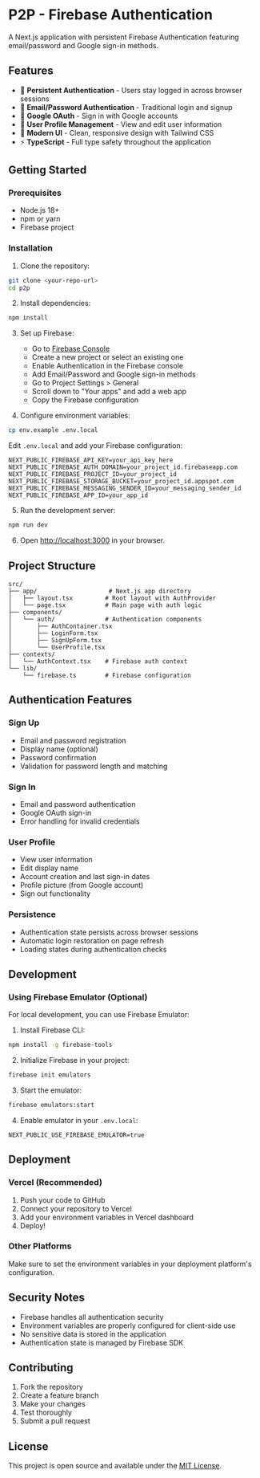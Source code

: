 # P2P - Firebase Authentication

A Next.js application with persistent Firebase Authentication featuring email/password and Google sign-in methods.

## Features

- 🔐 **Persistent Authentication** - Users stay logged in across browser sessions
- 📧 **Email/Password Authentication** - Traditional login and signup
- 🔑 **Google OAuth** - Sign in with Google accounts
- 👤 **User Profile Management** - View and edit user information
- 🎨 **Modern UI** - Clean, responsive design with Tailwind CSS
- ⚡ **TypeScript** - Full type safety throughout the application

## Getting Started

### Prerequisites

- Node.js 18+ 
- npm or yarn
- Firebase project

### Installation

1. Clone the repository:
```bash
git clone <your-repo-url>
cd p2p
```

2. Install dependencies:
```bash
npm install
```

3. Set up Firebase:
   - Go to [Firebase Console](https://console.firebase.google.com/)
   - Create a new project or select an existing one
   - Enable Authentication in the Firebase console
   - Add Email/Password and Google sign-in methods
   - Go to Project Settings > General
   - Scroll down to "Your apps" and add a web app
   - Copy the Firebase configuration

4. Configure environment variables:
```bash
cp env.example .env.local
```

Edit `.env.local` and add your Firebase configuration:
```env
NEXT_PUBLIC_FIREBASE_API_KEY=your_api_key_here
NEXT_PUBLIC_FIREBASE_AUTH_DOMAIN=your_project_id.firebaseapp.com
NEXT_PUBLIC_FIREBASE_PROJECT_ID=your_project_id
NEXT_PUBLIC_FIREBASE_STORAGE_BUCKET=your_project_id.appspot.com
NEXT_PUBLIC_FIREBASE_MESSAGING_SENDER_ID=your_messaging_sender_id
NEXT_PUBLIC_FIREBASE_APP_ID=your_app_id
```

5. Run the development server:
```bash
npm run dev
```

6. Open [http://localhost:3000](http://localhost:3000) in your browser.

## Project Structure

```
src/
├── app/                    # Next.js app directory
│   ├── layout.tsx         # Root layout with AuthProvider
│   └── page.tsx           # Main page with auth logic
├── components/
│   └── auth/              # Authentication components
│       ├── AuthContainer.tsx
│       ├── LoginForm.tsx
│       ├── SignUpForm.tsx
│       └── UserProfile.tsx
├── contexts/
│   └── AuthContext.tsx    # Firebase auth context
└── lib/
    └── firebase.ts        # Firebase configuration
```

## Authentication Features

### Sign Up
- Email and password registration
- Display name (optional)
- Password confirmation
- Validation for password length and matching

### Sign In
- Email and password authentication
- Google OAuth sign-in
- Error handling for invalid credentials

### User Profile
- View user information
- Edit display name
- Account creation and last sign-in dates
- Profile picture (from Google account)
- Sign out functionality

### Persistence
- Authentication state persists across browser sessions
- Automatic login restoration on page refresh
- Loading states during authentication checks

## Development

### Using Firebase Emulator (Optional)

For local development, you can use Firebase Emulator:

1. Install Firebase CLI:
```bash
npm install -g firebase-tools
```

2. Initialize Firebase in your project:
```bash
firebase init emulators
```

3. Start the emulator:
```bash
firebase emulators:start
```

4. Enable emulator in your `.env.local`:
```env
NEXT_PUBLIC_USE_FIREBASE_EMULATOR=true
```

## Deployment

### Vercel (Recommended)

1. Push your code to GitHub
2. Connect your repository to Vercel
3. Add your environment variables in Vercel dashboard
4. Deploy!

### Other Platforms

Make sure to set the environment variables in your deployment platform's configuration.

## Security Notes

- Firebase handles all authentication security
- Environment variables are properly configured for client-side use
- No sensitive data is stored in the application
- Authentication state is managed by Firebase SDK

## Contributing

1. Fork the repository
2. Create a feature branch
3. Make your changes
4. Test thoroughly
5. Submit a pull request

## License

This project is open source and available under the [MIT License](LICENSE).

